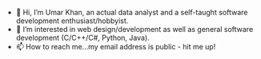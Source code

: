 - 👋 Hi, I’m Umar Khan, an actual data analyst and a self-taught software development enthusiast/hobbyist.
- 👀 I’m interested in web design/development as well as general software development (C/C++/C#, Python, Java).
- 📫 How to reach me...my email address is public - hit me up!

<!---
u-khan-dev/u-khan-dev is a ✨ special ✨ repository because its `README.md` (this file) appears on your GitHub profile.
You can click the Preview link to take a look at your changes.
--->
